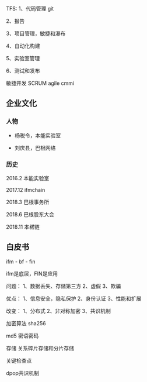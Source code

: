 TFS:
1、代码管理 git

2、报告

3、项目管理，敏捷和瀑布

4、自动化构建

5、实验室管理

6、测试和发布




敏捷开发 SCRUM agile cmmi


## 企业文化

### 人物

* 杨税令，本能实验室

* 刘庆县，巴根网络

### 历史



2016.2 本能实验室

2017.12 ifmchain

2018.3 巴根事务所

2018.6 巴根股东大会

2018.11 本楉链


## 白皮书

ifm - bf - fin

ifm是底层，FIN是应用

问题：
1、数据丢失、存储第三方
2、虚假
3、欺骗

优点：
1、信息安全，隐私保护
2、身份认证
3、性能和扩展

改变：
1、分布式
2、非对称加密
3、共识机制

加密算法 sha256

md5 密语密码

存储 关系碎片存储和分片存储

关键检查点

dpop共识机制